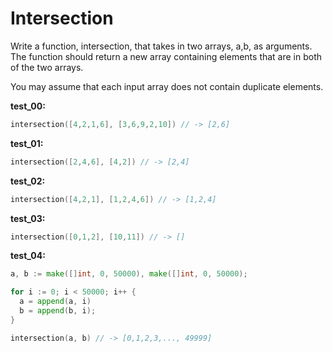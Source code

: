 # Intersection

Write a function, intersection, that takes in two arrays, a,b, as arguments. The function should return a new array containing elements that are in both of the two arrays.

You may assume that each input array does not contain duplicate elements.

**test_00:**
```go
intersection([4,2,1,6], [3,6,9,2,10]) // -> [2,6]
```
**test_01:**
```go
intersection([2,4,6], [4,2]) // -> [2,4]
```
**test_02:**
```go
intersection([4,2,1], [1,2,4,6]) // -> [1,2,4]
```
**test_03:**
```go
intersection([0,1,2], [10,11]) // -> []
```
**test_04:**
```go
a, b := make([]int, 0, 50000), make([]int, 0, 50000);

for i := 0; i < 50000; i++ {
  a = append(a, i)
  b = append(b, i);
}

intersection(a, b) // -> [0,1,2,3,..., 49999]
```